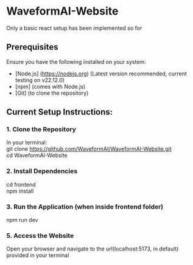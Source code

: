 # WaveformAI-Website

Only a basic react setup has been implemented so for

## Prerequisites

Ensure you have the following installed on your system:

- [Node.js] (https://nodejs.org) (Latest version recommended, current testing on v22.12.0)
- [npm] (comes with Node.js)
- [Git] (to clone the repository)

## Current Setup Instructions:

### 1. Clone the Repository

In your terminal: \
git clone https://github.com/WaveformAI/WaveformAI-Website.git \
cd WaveformAI-Website

### 2. Install Dependencies

cd frontend \
npm install

### 3. Run the Application (when inside frontend folder)

npm run dev

### 5. Access the Website

Open your browser and navigate to the url(localhost:5173, in default) provided in your terminal

